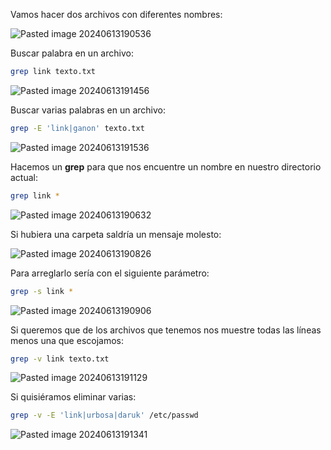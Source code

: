 Vamos hacer dos archivos con diferentes nombres:

![Pasted image 20240613190536](https://github.com/user-attachments/assets/97bb8c79-c925-4f3c-bdba-89f3bd050c32)

Buscar palabra en un archivo:

```Bash
grep link texto.txt
```

![Pasted image 20240613191456](https://github.com/user-attachments/assets/a37009b1-24b3-4cc1-b6d1-3f66e7f86b46)

Buscar varias palabras en un archivo:

```Bash
grep -E 'link|ganon' texto.txt
```

![Pasted image 20240613191536](https://github.com/user-attachments/assets/89307c45-be47-4484-b375-f1257ea538a4)

Hacemos un **grep** para que nos encuentre un nombre en nuestro directorio actual:

```Bash
grep link *
```

![Pasted image 20240613190632](https://github.com/user-attachments/assets/52774d1d-e7bb-4bc5-9f80-0654068a3c5f)

Si hubiera una carpeta saldría un mensaje molesto:

![Pasted image 20240613190826](https://github.com/user-attachments/assets/883c6ced-9708-41f8-af87-1bc0cba9a199)

Para arreglarlo sería con el siguiente parámetro:

```Bash
grep -s link *
```

![Pasted image 20240613190906](https://github.com/user-attachments/assets/b208f7aa-3fb3-464a-9734-c1802f3c92b7)

Si queremos que de los archivos que tenemos nos muestre todas las líneas menos una que escojamos:

```Bash
grep -v link texto.txt
```

![Pasted image 20240613191129](https://github.com/user-attachments/assets/2f675533-23ca-4b64-bdc1-658485989b70)

Si quisiéramos eliminar varias:

```Bash
grep -v -E 'link|urbosa|daruk' /etc/passwd
```

![Pasted image 20240613191341](https://github.com/user-attachments/assets/9ced8802-cbff-4656-93d9-bf89e57ce2eb)
